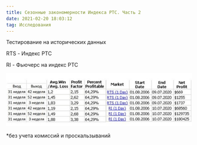 ```yaml
---
title: Сезонные закономерности Индекса РТС. Часть 2
date: 2021-02-20 18:03:12
tag: Исследования
---
```


Тестирование на исторических данных

RTS - Индекс РТС

RI - Фьючерс на индекс РТС

<img src="https://raw.githubusercontent.com/Ragve-hub/scribble/gh-pages/images/backrts_seasonal.jpg" alt="Фундаментальный анализ">

*без учета комиссий и проскальзываний

